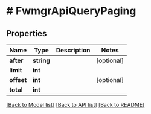 # # FwmgrApiQueryPaging

## Properties

Name | Type | Description | Notes
------------ | ------------- | ------------- | -------------
**after** | **string** |  | [optional]
**limit** | **int** |  |
**offset** | **int** |  | [optional]
**total** | **int** |  |

[[Back to Model list]](../../README.md#models) [[Back to API list]](../../README.md#endpoints) [[Back to README]](../../README.md)
